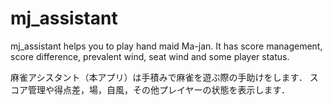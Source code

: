 # mj_assistant

mj_assistant helps you to play hand maid Ma-jan.
It has score management, score difference, prevalent wind, seat wind 
and some player status.

麻雀アシスタント（本アプリ）は手積みで麻雀を遊ぶ際の手助けをします．
スコア管理や得点差，場，自風，その他プレイヤーの状態を表示します．
